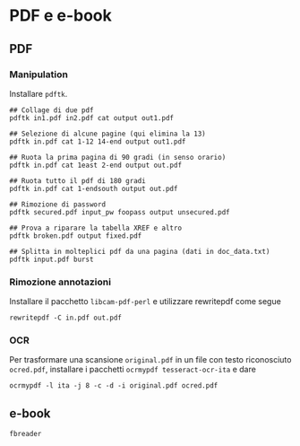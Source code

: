 # PDF e e-book

## PDF

### Manipulation
Installare `pdftk`.
```
## Collage di due pdf
pdftk in1.pdf in2.pdf cat output out1.pdf

## Selezione di alcune pagine (qui elimina la 13)
pdftk in.pdf cat 1-12 14-end output out1.pdf

## Ruota la prima pagina di 90 gradi (in senso orario)
pdftk in.pdf cat 1east 2-end output out.pdf

## Ruota tutto il pdf di 180 gradi
pdftk in.pdf cat 1-endsouth output out.pdf

## Rimozione di password
pdftk secured.pdf input_pw foopass output unsecured.pdf

## Prova a riparare la tabella XREF e altro
pdftk broken.pdf output fixed.pdf

## Splitta in molteplici pdf da una pagina (dati in doc_data.txt)
pdftk input.pdf burst
```

### Rimozione annotazioni
Installare il pacchetto `libcam-pdf-perl` e utilizzare rewritepdf come segue
```
rewritepdf -C in.pdf out.pdf
```

### OCR
Per trasformare una scansione `original.pdf` in un file con testo
riconosciuto `ocred.pdf`, installare i pacchetti `ocrmypdf
tesseract-ocr-ita` e dare
```
ocrmypdf -l ita -j 8 -c -d -i original.pdf ocred.pdf
```


## e-book
`fbreader`
